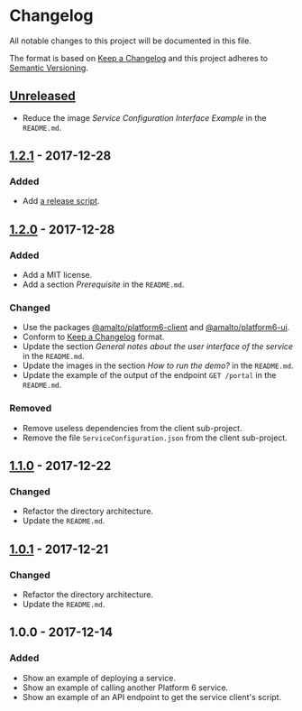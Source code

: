 # Changelog

All notable changes to this project will be documented in this file.

The format is based on [Keep a Changelog](http://keepachangelog.com/en/1.0.0/)
and this project adheres to [Semantic Versioning](http://semver.org/spec/v2.0.0.html).

## [Unreleased]
- Reduce the image _Service Configuration Interface Example_ in the `README.md`.

## [1.2.1] - 2017-12-28
### Added
- Add [a release script](./scripts/release.sh).

## [1.2.0] - 2017-12-28
### Added
- Add a MIT license.
- Add a section _Prerequisite_ in the `README.md`.
### Changed
- Use the packages [@amalto/platform6-client](https://www.npmjs.com/package/@amalto/platform6-client) and [@amalto/platform6-ui](https://www.npmjs.com/package/@amalto/platform6-ui).
- Conform to [Keep a Changelog](http://keepachangelog.com/en/1.0.0/) format.
- Update the section _General notes about the user interface of the service_ in the `README.md`.
- Update the images in the section _How to run the demo?_ in the `README.md`.
- Update the example of the output of the endpoint `GET /portal` in the `README.md`.
### Removed
- Remove useless dependencies from the client sub-project.
- Remove the file `ServiceConfiguration.json` from the client sub-project.

## [1.1.0] - 2017-12-22
### Changed
- Refactor the directory architecture.
- Update the `README.md`.

## [1.0.1] - 2017-12-21
### Changed
- Refactor the directory architecture.
- Update the `README.md`.

## 1.0.0 - 2017-12-14
### Added
- Show an example of deploying a service.
- Show an example of calling another Platform 6 service.
- Show an example of an API endpoint to get the service client's script.

[Unreleased]: https://bitbucket.org/amalto/dev-service-typescript/branches/compare/HEAD..v1.2.1
[1.2.1]: https://bitbucket.org/amalto/dev-service-typescript/branches/compare/v1.2.1..v1.2.0
[1.2.0]: https://bitbucket.org/amalto/dev-service-typescript/branches/compare/v1.2.0..v1.1.0
[1.1.0]: https://bitbucket.org/amalto/dev-service-typescript/branches/compare/v1.1.0..v1.0.1
[1.0.1]: https://bitbucket.org/amalto/dev-service-typescript/branches/compare/v1.0.1..v1.0.0
